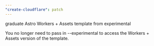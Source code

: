 ```yaml
---
"create-cloudflare": patch
---
```


graduate Astro Workers + Assets template from experimental

You no longer need to pass in --experimental to access the Workers + Assets version of the template.

